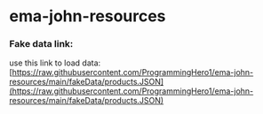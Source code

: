 # ema-john-resources

### Fake data link: 
use this link to load data: 
[https://raw.githubusercontent.com/ProgrammingHero1/ema-john-resources/main/fakeData/products.JSON](https://raw.githubusercontent.com/ProgrammingHero1/ema-john-resources/main/fakeData/products.JSON)
